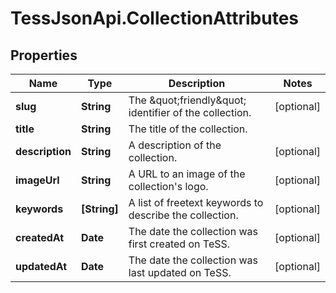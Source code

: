 # TessJsonApi.CollectionAttributes

## Properties

Name | Type | Description | Notes
------------ | ------------- | ------------- | -------------
**slug** | **String** | The \&quot;friendly\&quot; identifier of the collection. | [optional] 
**title** | **String** | The title of the collection. | 
**description** | **String** | A description of the collection. | [optional] 
**imageUrl** | **String** | A URL to an image of the collection&#39;s logo. | [optional] 
**keywords** | **[String]** | A list of freetext keywords to describe the collection. | [optional] 
**createdAt** | **Date** | The date the collection was first created on TeSS. | [optional] 
**updatedAt** | **Date** | The date the collection was last updated on TeSS. | [optional] 


